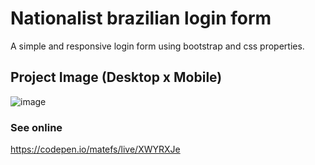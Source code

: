# Nationalist brazilian login form
A simple and responsive login form using bootstrap and css properties. 


## Project Image (Desktop x Mobile)  
![image](https://user-images.githubusercontent.com/30128774/205487424-cd3a5533-56a3-4530-a6a4-fdcbfafa608e.png)


### See online 
https://codepen.io/matefs/live/XWYRXJe
